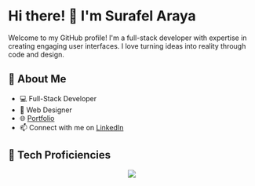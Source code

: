 # Hi there! 👋 I'm Surafel Araya

Welcome to my GitHub profile! I'm a full-stack developer with expertise in creating engaging user interfaces. I love turning ideas into reality through code and design.

## 🚀 About Me

- 💻 Full-Stack Developer
- 🎨 Web Designer
- 🌐 [Portfolio](https://suraffy.netlify.app)
- 📫 Connect with me on [LinkedIn](https://www.linkedin.com/in/surafel-araya)

## 🔧 Tech Proficiencies

<div align="center">
  <a href="https://skillicons.dev">
    <img src="https://skillicons.dev/icons?i=js,ts,css,html,nodejs,express,react,vue,redux,sass,tailwind,bootstrap,mongodb,mysql,figma,xd,firebase,postman,linux" />
  </a>
</div>
